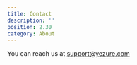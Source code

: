```yaml
---
title: Contact
description: ''
position: 2.30
category: About
---
```


You can reach us at [support@yezure.com](mailto:support@yezure.com?subject=[Support]%20Information)